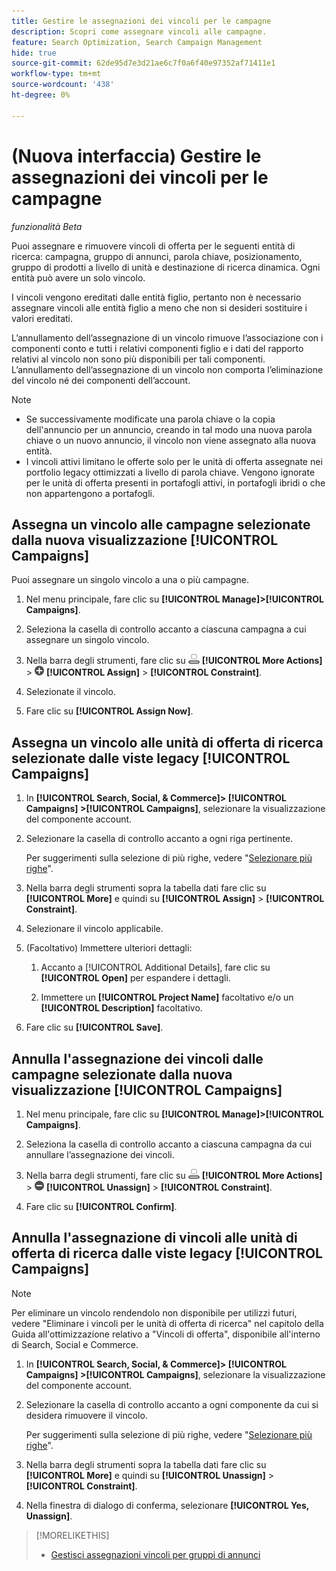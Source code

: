 ```yaml
---
title: Gestire le assegnazioni dei vincoli per le campagne
description: Scopri come assegnare vincoli alle campagne.
feature: Search Optimization, Search Campaign Management
hide: true
source-git-commit: 62de95d7e3d21ae6c7f0a6f40e97352af71411e1
workflow-type: tm+mt
source-wordcount: '438'
ht-degree: 0%

---
```


# (Nuova interfaccia) Gestire le assegnazioni dei vincoli per le campagne

*funzionalità Beta*

Puoi assegnare e rimuovere vincoli di offerta per le seguenti entità di ricerca: campagna, gruppo di annunci, parola chiave, posizionamento, gruppo di prodotti a livello di unità e destinazione di ricerca dinamica. Ogni entità può avere un solo vincolo.

I vincoli vengono ereditati dalle entità figlio, pertanto non è necessario assegnare vincoli alle entità figlio a meno che non si desideri sostituire i valori ereditati.

L’annullamento dell’assegnazione di un vincolo rimuove l’associazione con i componenti conto e tutti i relativi componenti figlio e i dati del rapporto relativi al vincolo non sono più disponibili per tali componenti. L’annullamento dell’assegnazione di un vincolo non comporta l’eliminazione del vincolo né dei componenti dell’account.

>[!NOTE]
>
>* Se successivamente modificate una parola chiave o la copia dell&#39;annuncio per un annuncio, creando in tal modo una nuova parola chiave o un nuovo annuncio, il vincolo non viene assegnato alla nuova entità.
>* I vincoli attivi limitano le offerte solo per le unità di offerta assegnate nei portfolio legacy ottimizzati a livello di parola chiave. Vengono ignorate per le unità di offerta presenti in portafogli attivi, in portafogli ibridi o che non appartengono a portafogli.

## Assegna un vincolo alle campagne selezionate dalla nuova visualizzazione [!UICONTROL Campaigns]

Puoi assegnare un singolo vincolo a una o più campagne.

1. Nel menu principale, fare clic su **[!UICONTROL Manage]>[!UICONTROL Campaigns]**.

1. Seleziona la casella di controllo accanto a ciascuna campagna a cui assegnare un singolo vincolo.

1. Nella barra degli strumenti, fare clic su ![Altre azioni](/help/search-social-commerce/assets/more-actions.png "Altre azioni") **[!UICONTROL More Actions]** > ![Assegna](/help/search-social-commerce/assets/assign.png "Assegna") **[!UICONTROL Assign]** > **[!UICONTROL Constraint]**.

1. Selezionate il vincolo.

1. Fare clic su **[!UICONTROL Assign Now]**.

## Assegna un vincolo alle unità di offerta di ricerca selezionate dalle viste legacy [!UICONTROL Campaigns]

1. In **[!UICONTROL Search, Social, & Commerce]> [!UICONTROL Campaigns] >[!UICONTROL Campaigns]**, selezionare la visualizzazione del componente account.

1. Selezionare la casella di controllo accanto a ogni riga pertinente.

   Per suggerimenti sulla selezione di più righe, vedere &quot;[Selezionare più righe](/help/search-social-commerce/common-tasks/navigation-editing-selection/multiple-rows-select.md)&quot;.

1. Nella barra degli strumenti sopra la tabella dati fare clic su **[!UICONTROL More]** e quindi su **[!UICONTROL Assign]** > **[!UICONTROL Constraint]**.

1. Selezionare il vincolo applicabile.

1. (Facoltativo) Immettere ulteriori dettagli:

   1. Accanto a [!UICONTROL Additional Details], fare clic su **[!UICONTROL Open]** per espandere i dettagli.

   1. Immettere un **[!UICONTROL Project Name]** facoltativo e/o un **[!UICONTROL Description]** facoltativo.

1. Fare clic su **[!UICONTROL Save]**.

## Annulla l&#39;assegnazione dei vincoli dalle campagne selezionate dalla nuova visualizzazione [!UICONTROL Campaigns]

1. Nel menu principale, fare clic su **[!UICONTROL Manage]>[!UICONTROL Campaigns]**.

1. Seleziona la casella di controllo accanto a ciascuna campagna da cui annullare l’assegnazione dei vincoli.

1. Nella barra degli strumenti, fare clic su ![Altre azioni](/help/search-social-commerce/assets/more-actions.png "Altre azioni") **[!UICONTROL More Actions]** > ![Assegna](/help/search-social-commerce/assets/unassign.png "Annulla assegnazione") **[!UICONTROL Unassign]** > **[!UICONTROL Constraint]**.

1. Fare clic su **[!UICONTROL Confirm]**.

## Annulla l&#39;assegnazione di vincoli alle unità di offerta di ricerca dalle viste legacy [!UICONTROL Campaigns]

>[!NOTE]
>
>Per eliminare un vincolo rendendolo non disponibile per utilizzi futuri, vedere &quot;Eliminare i vincoli per le unità di offerta di ricerca&quot; nel capitolo della Guida all&#39;ottimizzazione relativo a &quot;Vincoli di offerta&quot;, disponibile all&#39;interno di Search, Social e Commerce.<!-- verify convention for referencing Optimization Guide here -->

1. In **[!UICONTROL Search, Social, & Commerce]> [!UICONTROL Campaigns] >[!UICONTROL Campaigns]**, selezionare la visualizzazione del componente account.

1. Selezionare la casella di controllo accanto a ogni componente da cui si desidera rimuovere il vincolo.

   Per suggerimenti sulla selezione di più righe, vedere &quot;[Selezionare più righe](/help/search-social-commerce/common-tasks/navigation-editing-selection/multiple-rows-select.md)&quot;.

1. Nella barra degli strumenti sopra la tabella dati fare clic su **[!UICONTROL More]** e quindi su **[!UICONTROL Unassign]** > **[!UICONTROL Constraint]**.

1. Nella finestra di dialogo di conferma, selezionare **[!UICONTROL Yes, Unassign]**.

>[!MORELIKETHIS]
>
>* [Gestisci assegnazioni vincoli per gruppi di annunci](/help/search-social-commerce/new-ui/manage/ad-groups/ad-group-constraint-assignments-manage.md)

